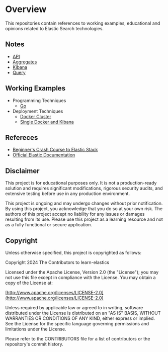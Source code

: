 # Overview

This repositories contain references to working examples, educational and opinions related to Elastic Search technologies.

## Notes

* [API](./docs/api.md)
* [Aggregates](./docs/aggregates.md)
* [Kibana](./docs/kibana.md)
* [Query](./docs/aggregates.md)

## Working Examples

* Programming Techniques
    * [Go](https://github.com/paulwizviz/go-elastics.git)
* Deployment Techniques
    * [Docker Cluster](./deployment/docker-cluster/docker-compose.yml)
    * [Single Docker and Kibana](./deployment/kibana/docker-compose.yml)

## Refereces

* [Beginner's Crash Course to Elastic Stack](https://www.youtube.com/watch?v=gS_nHTWZEJ8&list=PL_mJOmq4zsHZYAyK606y7wjQtC0aoE6Es)
* [Official Elastic Documentation](https://www.elastic.co/guide/index.html)

## Disclaimer

This project is for educational purposes only. It is not a production-ready solution and requires significant modifications, rigorous security audits, and extensive testing before use in any production environment.

This project is ongoing and may undergo changes without prior notification. By using this project, you acknowledge that you do so at your own risk. The authors of this project accept no liability for any issues or damages resulting from its use. Please use this project as a learning resource and not as a fully functional or secure application.

## Copyright

Unless otherwise specified, this project is copyrighted as follows:

Copyright 2024 The Contributors to learn-elastics

Licensed under the Apache License, Version 2.0 (the "License"); you may not use this file except in compliance with the License. You may obtain a copy of the License at:

[http://www.apache.org/licenses/LICENSE-2.0](http://www.apache.org/licenses/LICENSE-2.0)

Unless required by applicable law or agreed to in writing, software distributed under the License is distributed on an "AS IS" BASIS, WITHOUT WARRANTIES OR CONDITIONS OF ANY KIND, either express or implied. See the License for the specific language governing permissions and limitations under the License.

Please refer to the CONTRIBUTORS file for a list of contributors or the repository's commit history.
